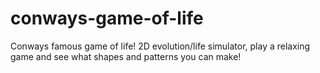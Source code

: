 # conways-game-of-life
Conways famous game of life! 2D evolution/life simulator, play a relaxing game and see what shapes and patterns you can make!
